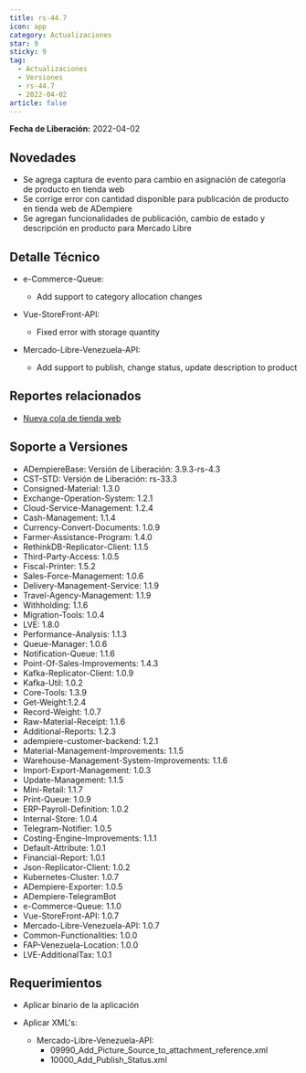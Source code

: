 ```yaml
---
title: rs-44.7
icon: app
category: Actualizaciones
star: 9
sticky: 9
tag:
  - Actualizaciones
  - Versiones
  - rs-44.7
  - 2022-04-02
article: false
---
```


**Fecha de Liberación:** 2022-04-02

## Novedades

- Se agrega captura de evento para cambio en asignación de categoría de producto en tienda web
- Se corrige error con cantidad disponible para publicación de producto en tienda web de ADempiere
- Se agregan funcionalidades de publicación, cambio de estado y descripción en producto para Mercado Libre

## Detalle Técnico

- e-Commerce-Queue:
  - Add support to category allocation changes

- Vue-StoreFront-API:
  - Fixed error with storage quantity

- Mercado-Libre-Venezuela-API:
  - Add support to publish, change status, update description to product

## Reportes relacionados

- [Nueva cola de tienda web](https://github.com/erpcya/Control-PROSEIN/issues/214)

## Soporte a Versiones

- ADempiereBase: Versión de Liberación: 3.9.3-rs-4.3
- CST-STD: Versión de Liberación: rs-33.3
- Consigned-Material: 1.3.0
- Exchange-Operation-System: 1.2.1
- Cloud-Service-Management: 1.2.4
- Cash-Management: 1.1.4
- Currency-Convert-Documents: 1.0.9
- Farmer-Assistance-Program: 1.4.0
- RethinkDB-Replicator-Client: 1.1.5
- Third-Party-Access: 1.0.5
- Fiscal-Printer: 1.5.2
- Sales-Force-Management: 1.0.6
- Delivery-Management-Service: 1.1.9
- Travel-Agency-Management: 1.1.9
- Withholding: 1.1.6
- Migration-Tools: 1.0.4
- LVE: 1.8.0
- Performance-Analysis: 1.1.3
- Queue-Manager: 1.0.6
- Notification-Queue: 1.1.6
- Point-Of-Sales-Improvements: 1.4.3
- Kafka-Replicator-Client: 1.0.9
- Kafka-Util: 1.0.2
- Core-Tools: 1.3.9
- Get-Weight:1.2.4
- Record-Weight: 1.0.7
- Raw-Material-Receipt: 1.1.6
- Additional-Reports: 1.2.3
- adempiere-customer-backend: 1.2.1
- Material-Management-Improvements: 1.1.5
- Warehouse-Management-System-Improvements: 1.1.6
- Import-Export-Management: 1.0.3
- Update-Management: 1.1.5
- Mini-Retail: 1.1.7
- Print-Queue: 1.0.9
- ERP-Payroll-Definition: 1.0.2
- Internal-Store: 1.0.4
- Telegram-Notifier: 1.0.5
- Costing-Engine-Improvements: 1.1.1
- Default-Attribute: 1.0.1
- Financial-Report: 1.0.1
- Json-Replicator-Client: 1.0.2
- Kubernetes-Cluster: 1.0.7
- ADempiere-Exporter: 1.0.5
- ADempiere-TelegramBot
- e-Commerce-Queue: 1.1.0
- Vue-StoreFront-API: 1.0.7
- Mercado-Libre-Venezuela-API: 1.0.7
- Common-Functionalities: 1.0.0
- FAP-Venezuela-Location: 1.0.0
- LVE-AdditionalTax: 1.0.1

## Requerimientos

- Aplicar binario de la aplicación
- Aplicar XML's:

  - Mercado-Libre-Venezuela-API:
    - 09990_Add_Picture_Source_to_attachment_reference.xml
    - 10000_Add_Publish_Status.xml
